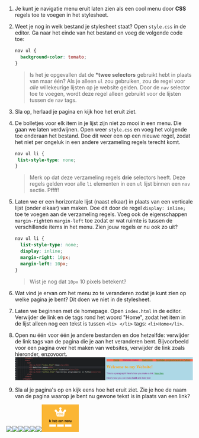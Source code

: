 1. Je kunt je navigatie menu eruit laten zien als een cool menu door **CSS** regels toe te voegen in het stylesheet.

2. Weet je nog in welk bestand je stylesheet staat? Open `style.css` in de editor. Ga naar het einde van het bestand en voeg de volgende code toe:

   ```css
   nav ul {
     background-color: tomato;
   }
   ```

   > Is het je opgevallen dat de **\*twee selectors** gebruikt hebt in plaats van maar één? Als je alleen `ul` zou gebruiken, zou de regel voor _alle_ willekeurige lijsten op je website gelden. Door de `nav` selector toe te voegen, wordt deze regel alleen gebruikt voor de lijsten tussen de `nav` tags.

3. Sla op, herlaad je pagina en kijk hoe het eruit ziet.

4. De bolletjes voor elk item in je lijst zijn niet zo mooi in een menu. Die gaan we laten verdwijnen. Open weer `style.css` en voeg het volgende toe onderaan het bestand. Doe dit weer een op een nieuwe regel, zodat het niet per ongeluk in een andere verzameling regels terecht komt.

   ```css
   nav ul li {
    list-style-type: none;
   }
   ```

   > Merk op dat deze verzameling regels **drie** selectors heeft. Deze regels gelden voor alle `li` elementen in een `ul` lijst binnen een `nav` sectie. Pffff!

5. Laten we er een horizontale lijst \(naast elkaar\) in plaats van een verticale lijst \(onder elkaar\) van maken. Doe dit door de regel `display: inline;` toe te voegen aan de verzameling regels. Voeg ook de eigenschappen `margin-right`en `margin-left` toe zodat er wat ruimte is tussen de verschillende items in het menu. Zien jouw regels er nu ook zo uit?

   ```css
   nav ul li {
     list-style-type: none;
     display: inline;
     margin-right: 10px;
     margin-left: 10px;
   }
   ```

   > Wist je nog dat `10px` 10 pixels betekent?

6. Wat vind je ervan om het menu zo te veranderen zodat je kunt zien op welke pagina je bent? Dit doen we niet in de stylesheet.

7. Laten we beginnen met de homepage. Open `index.html` in de editor. Verwijder de link en de tags rond het woord "Home", zodat het item in de lijst alleen nog een tekst is tussen `<li> </li>` tags: `<li>Home</li>`.

8. Open nu één voor één je andere bestanden en doe hetzelfde: verwijder de link tags van de pagina die je aan het veranderen bent. Bijvoorbeeld voor een pagina over het maken van websites, verwijder de link zoals hieronder, enzovoort.  
   ![](/assets/no_link_to_itself.png)

9. Sla al je pagina's op en kijk eens hoe het eruit ziet. Zie je hoe de naam van de pagina waarop je bent nu gewone tekst is in plaats van een link?

![](blob:https://www.gitbook.com/7fba1a8b-6643-4498-a29d-97a911938046)![](blob:https://www.gitbook.com/ba0c5f39-c254-4ffa-9582-6e53374b5c23)![](blob:https://www.gitbook.com/24c16d20-2ec2-4712-8836-aaba321ff050)![](blob:https://www.gitbook.com/e119b2cb-5b2e-444b-8091-237f198b5717)![](blob:https://www.gitbook.com/84610e1e-f61e-4cb8-8a29-2721c1c4f467)![](blob:https://www.gitbook.com/7e111088-ceb6-43cb-bf73-871ef89029cb)![](/assets/badges/thumbs/07_menu.png)

